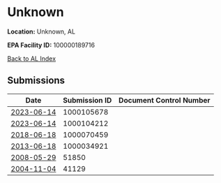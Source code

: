 # Unknown

**Location:** Unknown, AL

**EPA Facility ID:** 100000189716

[Back to AL Index](../../index.md)

## Submissions

| Date | Submission ID | Document Control Number |
|------|--------------|-------------------------|
| [2023-06-14](submissions/1000105678.md) | 1000105678 |  |
| [2023-06-14](submissions/1000104212.md) | 1000104212 |  |
| [2018-06-18](submissions/1000070459.md) | 1000070459 |  |
| [2013-06-18](submissions/1000034921.md) | 1000034921 |  |
| [2008-05-29](submissions/51850.md) | 51850 |  |
| [2004-11-04](submissions/41129.md) | 41129 |  |
